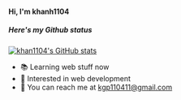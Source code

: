 #### Hi, I'm khanh1104
##### Here's my Github status
[![khan1104's GitHub stats](https://github-readme-stats.vercel.app/api?username=khanh1104)](https://github.com/anuraghazra/github-readme-stats&show_icons=true)
* 📚 Learning web stuff now
* 📜 Interested in web development
* 📧 You can reach me at kgp110411@gmail.com
